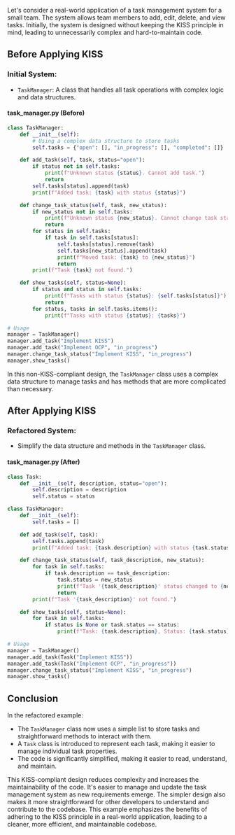 
Let's consider a real-world application of a task management system for a small team. The system allows team members to add, edit, delete, and view tasks. Initially, the system is designed without keeping the KISS principle in mind, leading to unnecessarily complex and hard-to-maintain code.

## Before Applying KISS

### Initial System:

- `TaskManager`: A class that handles all task operations with complex logic and data structures.

#### task_manager.py (Before)

```python
class TaskManager:
    def __init__(self):
        # Using a complex data structure to store tasks
        self.tasks = {"open": [], "in_progress": [], "completed": []}

    def add_task(self, task, status="open"):
        if status not in self.tasks:
            print(f"Unknown status {status}. Cannot add task.")
            return
        self.tasks[status].append(task)
        print(f"Added task: {task} with status {status}")

    def change_task_status(self, task, new_status):
        if new_status not in self.tasks:
            print(f"Unknown status {new_status}. Cannot change task status.")
            return
        for status in self.tasks:
            if task in self.tasks[status]:
                self.tasks[status].remove(task)
                self.tasks[new_status].append(task)
                print(f"Moved task: {task} to {new_status}")
                return
        print(f"Task {task} not found.")

    def show_tasks(self, status=None):
        if status and status in self.tasks:
            print(f"Tasks with status {status}: {self.tasks[status]}")
            return
        for status, tasks in self.tasks.items():
            print(f"Tasks with status {status}: {tasks}")

# Usage
manager = TaskManager()
manager.add_task("Implement KISS")
manager.add_task("Implement OCP", "in_progress")
manager.change_task_status("Implement KISS", "in_progress")
manager.show_tasks()
```

In this non-KISS-compliant design, the `TaskManager` class uses a complex data structure to manage tasks and has methods that are more complicated than necessary.

## After Applying KISS

### Refactored System:

- Simplify the data structure and methods in the `TaskManager` class.

#### task_manager.py (After)

```python
class Task:
    def __init__(self, description, status="open"):
        self.description = description
        self.status = status

class TaskManager:
    def __init__(self):
        self.tasks = []

    def add_task(self, task):
        self.tasks.append(task)
        print(f"Added task: {task.description} with status {task.status}")

    def change_task_status(self, task_description, new_status):
        for task in self.tasks:
            if task.description == task_description:
                task.status = new_status
                print(f"Task '{task_description}' status changed to {new_status}")
                return
        print(f"Task '{task_description}' not found.")

    def show_tasks(self, status=None):
        for task in self.tasks:
            if status is None or task.status == status:
                print(f"Task: {task.description}, Status: {task.status}")

# Usage
manager = TaskManager()
manager.add_task(Task("Implement KISS"))
manager.add_task(Task("Implement OCP", "in_progress"))
manager.change_task_status("Implement KISS", "in_progress")
manager.show_tasks()
```

## Conclusion

In the refactored example:

- The `TaskManager` class now uses a simple list to store tasks and straightforward methods to interact with them.
- A `Task` class is introduced to represent each task, making it easier to manage individual task properties.
- The code is significantly simplified, making it easier to read, understand, and maintain.

This KISS-compliant design reduces complexity and increases the maintainability of the code. It's easier to manage and update the task management system as new requirements emerge. The simpler design also makes it more straightforward for other developers to understand and contribute to the codebase. This example emphasizes the benefits of adhering to the KISS principle in a real-world application, leading to a cleaner, more efficient, and maintainable codebase.